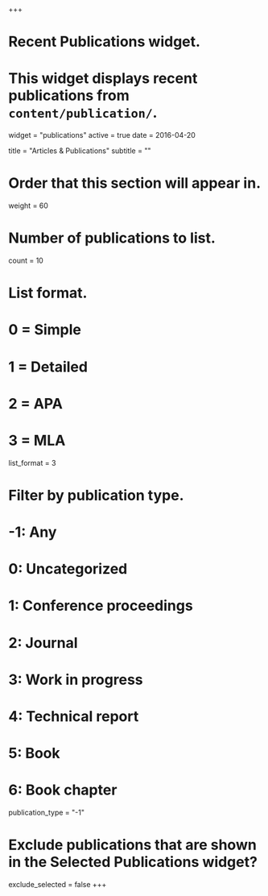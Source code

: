 +++
# Recent Publications widget.
# This widget displays recent publications from `content/publication/`.
widget = "publications"
active = true
date = 2016-04-20

title = "Articles & Publications"
subtitle = ""

# Order that this section will appear in.
weight = 60

# Number of publications to list.
count = 10

# List format.
#   0 = Simple
#   1 = Detailed
#   2 = APA
#   3 = MLA
list_format = 3

# Filter by publication type.
# -1: Any
#  0: Uncategorized
#  1: Conference proceedings
#  2: Journal
#  3: Work in progress
#  4: Technical report
#  5: Book
#  6: Book chapter
publication_type = "-1"

# Exclude publications that are shown in the Selected Publications widget?
exclude_selected = false
+++

